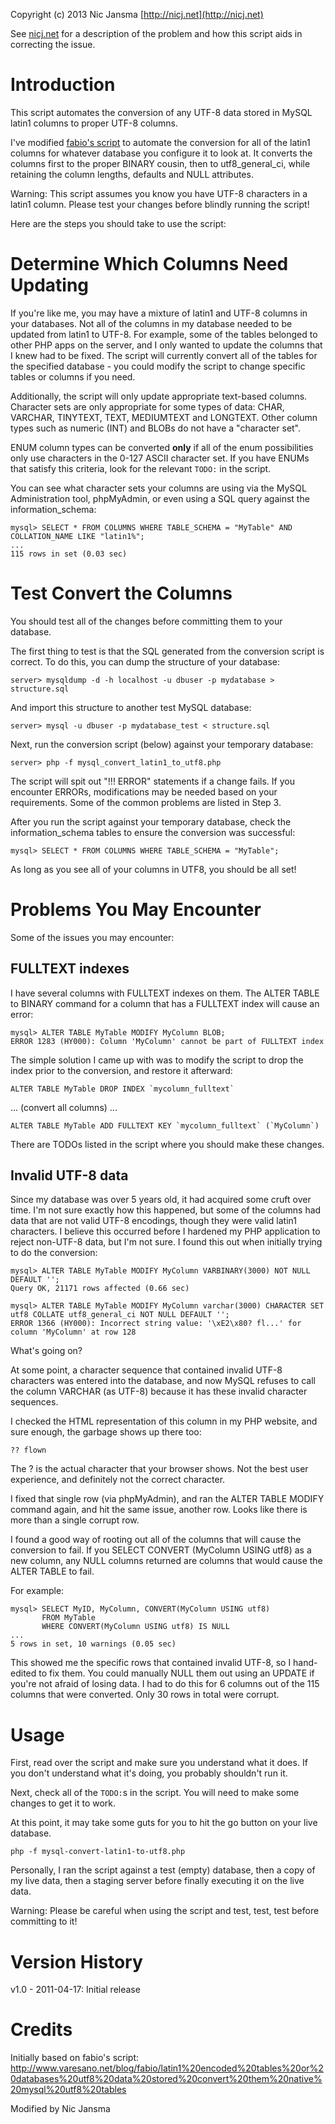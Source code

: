 ﻿Copyright (c) 2013 Nic Jansma
[http://nicj.net](http://nicj.net)

See [nicj.net](http://nicj.net/2011/04/17/mysql-converting-an-incorrect-latin1-column-to-utf8) for a description of the problem
and how this script aids in correcting the issue.

# Introduction

This script automates the conversion of any UTF-8 data stored in MySQL latin1 columns to proper UTF-8 columns.

I've modified [fabio's script](http://www.varesano.net/blog/fabio/latin1%20encoded%20tables%20or%20databases%20utf8%20data%20stored%20convert%20them%20native%20mysql%20utf8%20tables) to automate the conversion for all of the latin1 columns for whatever database you
configure it to look at. It converts the columns first to the proper BINARY cousin, then to utf8\_general\_ci, while
retaining the column lengths, defaults and NULL attributes.

Warning: This script assumes you know you have UTF-8 characters in a latin1 column. Please test your changes before blindly running the script!

Here are the steps you should take to use the script:

# Determine Which Columns Need Updating

If you're like me, you may have a mixture of latin1 and UTF-8 columns in your databases.  Not all of the columns in my
database needed to be updated from latin1 to UTF-8.  For example, some of the tables belonged to other PHP apps on the
server, and I only wanted to update the columns that I knew had to be fixed.  The script will currently convert all of
the tables for the specified database - you could modify the script to change specific tables or columns if you need.

Additionally, the script will only update appropriate text-based columns.  Character sets are only appropriate for some
types of data: CHAR, VARCHAR, TINYTEXT, TEXT, MEDIUMTEXT and LONGTEXT. Other column types such as numeric (INT) and
BLOBs do not have a "character set".

ENUM column types can be converted **only** if all of the enum possibilities only use characters in the 0-127 ASCII
character set.  If you have ENUMs that satisfy this criteria, look for the relevant `TODO:` in the script.

You can see what character sets your columns are using via the MySQL Administration tool, phpMyAdmin, or even using a
SQL query against the information\_schema:

    mysql> SELECT * FROM COLUMNS WHERE TABLE_SCHEMA = "MyTable" AND COLLATION_NAME LIKE "latin1%";
    ...
    115 rows in set (0.03 sec)

# Test Convert the Columns

You should test all of the changes before committing them to your database.

The first thing to test is that the SQL generated from the conversion script is correct.  To do this, you can dump the structure of your database:

    server> mysqldump -d -h localhost -u dbuser -p mydatabase > structure.sql

And import this structure to another test MySQL database:

    server> mysql -u dbuser -p mydatabase_test < structure.sql

Next, run the conversion script (below) against your temporary database:

    server> php -f mysql_convert_latin1_to_utf8.php

The script will spit out "!!! ERROR" statements if a change fails.  If you encounter ERRORs, modifications may be needed based on your requirements.  Some of the common problems are listed in Step 3.

After you run the script against your temporary database, check the information\_schema tables to ensure the conversion was successful:

    mysql> SELECT * FROM COLUMNS WHERE TABLE_SCHEMA = "MyTable";

As long as you see all of your columns in UTF8, you should be all set!

# Problems You May Encounter

Some of the issues you may encounter:

## FULLTEXT indexes

I have several columns with FULLTEXT indexes on them.  The ALTER TABLE to BINARY command for a column that has a FULLTEXT index will cause an error:

    mysql> ALTER TABLE MyTable MODIFY MyColumn BLOB;
    ERROR 1283 (HY000): Column 'MyColumn' cannot be part of FULLTEXT index

The simple solution I came up with was to modify the script to drop the index prior to the conversion, and restore it afterward:

    ALTER TABLE MyTable DROP INDEX `mycolumn_fulltext`

... (convert all columns) ...

    ALTER TABLE MyTable ADD FULLTEXT KEY `mycolumn_fulltext` (`MyColumn`)

There are TODOs listed in the script where you should make these changes.

## Invalid UTF-8 data

Since my database was over 5 years old, it had acquired some cruft over time. I'm not sure exactly how this happened, but some of the columns had data that are not valid UTF-8 encodings, though they were valid latin1 characters. I believe this occurred before I hardened my PHP application to reject non-UTF-8 data, but I'm not sure. I found this out when initially trying to do the conversion:

    mysql> ALTER TABLE MyTable MODIFY MyColumn VARBINARY(3000) NOT NULL DEFAULT '';
    Query OK, 21171 rows affected (0.66 sec)

    mysql> ALTER TABLE MyTable MODIFY MyColumn varchar(3000) CHARACTER SET utf8 COLLATE utf8_general_ci NOT NULL DEFAULT '';
    ERROR 1366 (HY000): Incorrect string value: '\xE2\x80? fl...' for column 'MyColumn' at row 128

What's going on?

At some point, a character sequence that contained invalid UTF-8 characters was entered into the database, and now MySQL refuses to call the column VARCHAR (as UTF-8) because it has these invalid character sequences.

I checked the HTML representation of this column in my PHP website, and sure enough, the garbage shows up there too:

    ?? flown

The ? is the actual character that your browser shows. Not the best user experience, and definitely not the correct character.

I fixed that single row (via phpMyAdmin), and ran the ALTER TABLE MODIFY command again, and hit the same issue, another row. Looks like there is more than a single corrupt row.

I found a good way of rooting out all of the columns that will cause the conversion to fail. If you SELECT CONVERT (MyColumn USING utf8) as a new column, any NULL columns returned are columns that would cause the ALTER TABLE to fail.

For example:

    mysql> SELECT MyID, MyColumn, CONVERT(MyColumn USING utf8)
           FROM MyTable
           WHERE CONVERT(MyColumn USING utf8) IS NULL
    ...
    5 rows in set, 10 warnings (0.05 sec)

This showed me the specific rows that contained invalid UTF-8, so I hand-edited to fix them. You could manually NULL them out using an UPDATE if you're not afraid of losing data. I had to do this for 6 columns out of the 115 columns that were converted.  Only 30 rows in total were corrupt.

# Usage

First, read over the script and make sure you understand what it does.  If you don't understand what it's doing, you
probably shouldn't run it.

Next, check all of the `TODO:`s in the script.  You will need to make some changes to get it to work.

At this point, it may take some guts for you to hit the go button on your live database.

    php -f mysql-convert-latin1-to-utf8.php

Personally, I ran the script against a test (empty) database, then a copy of my live data, then a staging server before finally executing it on the live data.

Warning: Please be careful when using the script and test, test, test before committing to it!

# Version History

v1.0 - 2011-04-17: Initial release

# Credits

Initially based on fabio's script:
    http://www.varesano.net/blog/fabio/latin1%20encoded%20tables%20or%20databases%20utf8%20data%20stored%20convert%20them%20native%20mysql%20utf8%20tables

Modified by Nic Jansma